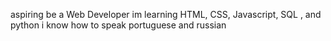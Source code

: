 aspiring be a Web Developer
im learning HTML, CSS, Javascript, SQL , and python
i know how to speak portuguese and russian
